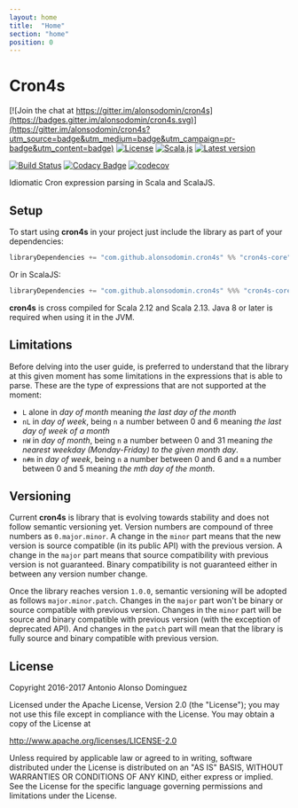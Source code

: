 ```yaml
---
layout: home
title:  "Home"
section: "home"
position: 0
---
```


# Cron4s

[![Join the chat at https://gitter.im/alonsodomin/cron4s](https://badges.gitter.im/alonsodomin/cron4s.svg)](https://gitter.im/alonsodomin/cron4s?utm_source=badge&utm_medium=badge&utm_campaign=pr-badge&utm_content=badge)
[![License](http://img.shields.io/:license-Apache%202-blue.svg)](http://www.apache.org/licenses/LICENSE-2.0.txt)
[![Scala.js](https://www.scala-js.org/assets/badges/scalajs-0.6.17.svg)](https://www.scala-js.org)
[![Latest version](https://index.scala-lang.org/alonsodomin/cron4s/cron4s/latest.svg?color=green)](https://index.scala-lang.org/alonsodomin/cron4s)

[![Build Status](https://travis-ci.org/alonsodomin/cron4s.svg?branch=master)](https://travis-ci.org/alonsodomin/cron4s)
[![Codacy Badge](https://api.codacy.com/project/badge/Grade/7580c36bb6ec4f0888d6ac8213340f4d)](https://www.codacy.com/app/alonso-domin/cron4s?utm_source=github.com&amp;utm_medium=referral&amp;utm_content=alonsodomin/cron4s&amp;utm_campaign=Badge_Grade)
[![codecov](https://codecov.io/gh/alonsodomin/cron4s/branch/master/graph/badge.svg)](https://codecov.io/gh/alonsodomin/cron4s)

Idiomatic Cron expression parsing in Scala and ScalaJS.

## Setup

To start using **cron4s** in your project just include the library as part of your dependencies:

```scala
libraryDependencies += "com.github.alonsodomin.cron4s" %% "cron4s-core" % "{{site.cron4sVersion}}"
```

Or in ScalaJS:

```scala
libraryDependencies += "com.github.alonsodomin.cron4s" %%% "cron4s-core" % "{{site.cron4sVersion}}"
```

**cron4s** is cross compiled for Scala 2.12 and Scala 2.13. Java 8 or later is required when using it in the JVM. 

## Limitations

Before delving into the user guide, is preferred to understand that the library at this given moment has some limitations
 in the expressions that is able to parse. These are the type of expressions that are not supported at the moment:
 
 * `L` alone in _day of month_ meaning _the last day of the month_
 * `nL` in _day of week_, being `n` a number between 0 and 6 meaning _the last day of week of a month_
 * `nW` in _day of month_, being `n` a number between 0 and 31 meaning _the nearest weekday (Monday-Friday) to the given month day_.
 * `n#m` in _day of week_, being `n` a number between 0 and 6 and `m` a number between 0 and 5 meaning _the mth day of the month_.

## Versioning

Current **cron4s** is library that is evolving towards stability and does not follow semantic versioning yet. Version
 numbers are compound of three numbers as `0.major.minor`. A change in the `minor` part means that the new version is
 source compatible (in its public API) with the previous version. A change in the `major` part means that source
 compatibility with previous version is not guaranteed. Binary compatibility is not guaranteed either in between any
 version number change.
 
Once the library reaches version `1.0.0`, semantic versioning will be adopted as follows `major.minor.patch`. Changes
 in the `major` part won't be binary or source compatible with previous version. Changes in the `minor` part will be
 source and binary compatible with previous version (with the exception of deprecated API). And changes in the `patch`
 part will mean that the library is fully source and binary compatible with previous version.

## License

Copyright 2016-2017 Antonio Alonso Dominguez

Licensed under the Apache License, Version 2.0 (the "License");
you may not use this file except in compliance with the License.
You may obtain a copy of the License at

http://www.apache.org/licenses/LICENSE-2.0

Unless required by applicable law or agreed to in writing, software
distributed under the License is distributed on an "AS IS" BASIS,
WITHOUT WARRANTIES OR CONDITIONS OF ANY KIND, either express or implied.
See the License for the specific language governing permissions and
limitations under the License.
